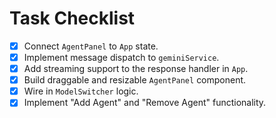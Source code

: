 
# Task Checklist

- [x] Connect `AgentPanel` to `App` state.
- [x] Implement message dispatch to `geminiService`.
- [x] Add streaming support to the response handler in `App`.
- [x] Build draggable and resizable `AgentPanel` component.
- [x] Wire in `ModelSwitcher` logic.
- [x] Implement "Add Agent" and "Remove Agent" functionality.
